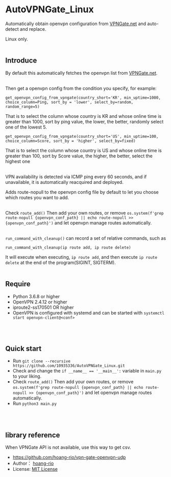 # AutoVPNGate_Linux
Automatically obtain openvpn configuration from [VPNGate.net](https://www.vpngate.net/) and auto-detect and replace. 

Linux only.
<br>
<br>

## Introduce

By default this automatically fetches the openvpn list from [VPNGate.net](https://www.vpngate.net/).
<br>
<br>

Then get a openvpn config from the condition you specify, for example:
```
get_openvpn_config_from_vpngate(country_short='KR', min_uptime=1000, choice_column=Ping, sort_by = 'lower', select_by=random, random_range=5)
```
That is to select the column whose country is KR and whose online time is greater than 1000, sort by ping value, the lower, the better, randomly select one of the lowest 5.

```
get_openvpn_config_from_vpngate(country_short='US', min_uptime=100, choice_column=Score, sort_by = 'higher', select_by=fixed)
``` 
That is to select the column whose country is US and whose online time is greater than 100, sort by Score value, the higher, the better, select the highest one
<br>
<br>

VPN availability is detected via ICMP ping every 60 seconds, and if unavailable, it is automatically reacquired and deployed.

Adds route-nopull to the openvpn config file by default to let you choose which routes you want to add.
<br>
<br>

Check `route_add()` Then add your own routes, or remove `os.system(f'grep route-nopull {openvpn_conf_path} || echo route-nopull >> {openvpn_conf_path}')` and let openvpn manage routes automatically.
<br>
<br>

`run_command_with_cleanup()` can record a set of relative commands, such as
```
run_command_with_cleanup(ip route add, ip route delete)
```
It will execute when executing, `ip route add`, and then execute `ip route delete` at the end of the program(SIGINT, SIGTERM).
<br>
<br>

## Require
- Python 3.6.8 or higher
- OpenVPN 2.4.12 or higher
- iproute2-ss170501 OR higher
- OpenVPN is configured with systemd and can be started with `systemctl start openvpn-client@<conf>`
<br>
<br>

## Quick start
- Run `git clone --recursive https://github.com/10935336/AutoVPNGate_Linux.git`
- Check and change the `if __name__ == '__main__':` variable in `main.py` to your liking.
- Check `route_add()` Then add your own routes, or remove `os.system(f'grep route-nopull {openvpn_conf_path} || echo route-nopull >> {openvpn_conf_path}')` and let openvpn manage routes automatically.
- Run `python3 main.py`
<br>
<br>

## library reference
When VPNGate API is not available, use this way to get csv.
- https://github.com/hoang-rio/vpn-gate-openvpn-udp
- Author： [hoang-rio](https://github.com/hoang-rio) 
- License: [MIT License](https://github.com/hoang-rio/vpn-gate-openvpn-udp/blob/master/LICENSE)
